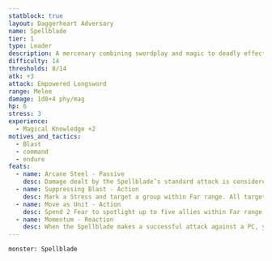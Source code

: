 ```yaml
---
statblock: true
layout: Daggerheart Adversary
name: Spellblade
tier: 1
type: Leader
description: A mercenary combining swordplay and magic to deadly effect.
difficulty: 14
thresholds: 8/14
atk: +3
attack: Empowered Longsword
range: Melee
damage: 1d8+4 phy/mag
hp: 6
stress: 3
experience:
  - Magical Knowledge +2
motives_and_tactics:
  - Blast
  - command
  - endure
feats:
  - name: Arcane Steel - Passive
    desc: Damage dealt by the Spellblade’s standard attack is considered both physical and magic.
  - name: Suppressing Blast - Action
    desc: Mark a Stress and target a group within Far range. All targets must succeed on an Agility Reaction Roll or take 1d8+2 magic damage. You gain a Fear for each target who marked HP from this attack.
  - name: Move as Unit - Action
    desc: Spend 2 Fear to spotlight up to five allies within Far range.
  - name: Momentum - Reaction
    desc: When the Spellblade makes a successful attack against a PC, you gain a Fear.
---
```


```statblock
monster: Spellblade
```